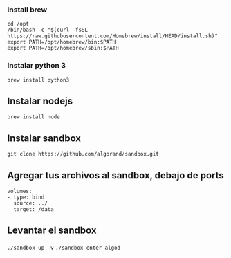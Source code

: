 ### Install brew
```
cd /opt
/bin/bash -c "$(curl -fsSL https://raw.githubusercontent.com/Homebrew/install/HEAD/install.sh)"
export PATH=/opt/homebrew/bin:$PATH
export PATH=/opt/homebrew/sbin:$PATH
```

### Instalar python 3
`brew install python3`

## Instalar nodejs
`brew install node`

## Instalar sandbox
`git clone https://github.com/algorand/sandbox.git`

## Agregar tus archivos al sandbox, debajo de ports
```
volumes:
- type: bind
  source: ../
  target: /data
```

## Levantar el sandbox
`./sandbox up -v`
`./sandbox enter algod`

